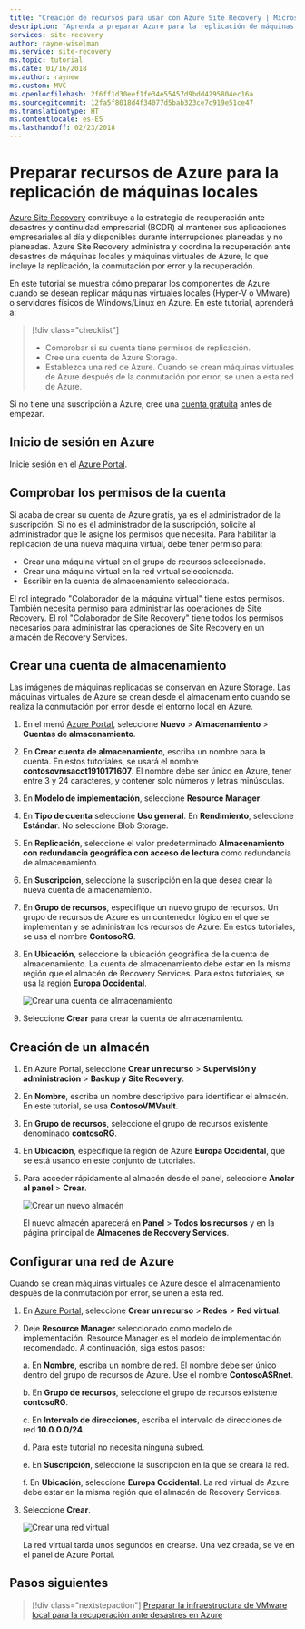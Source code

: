 ```yaml
---
title: "Creación de recursos para usar con Azure Site Recovery | Microsoft Docs"
description: "Aprenda a preparar Azure para la replicación de máquinas locales mediante Azure Site Recovery."
services: site-recovery
author: rayne-wiselman
ms.service: site-recovery
ms.topic: tutorial
ms.date: 01/16/2018
ms.author: raynew
ms.custom: MVC
ms.openlocfilehash: 2f6ff1d30eef1fe34e55457d9bdd4295804ec16a
ms.sourcegitcommit: 12fa5f8018d4f34077d5bab323ce7c919e51ce47
ms.translationtype: HT
ms.contentlocale: es-ES
ms.lasthandoff: 02/23/2018
---
```

# <a name="prepare-azure-resources-for-replication-of-on-premises-machines"></a>Preparar recursos de Azure para la replicación de máquinas locales

 [Azure Site Recovery](site-recovery-overview.md) contribuye a la estrategia de recuperación ante desastres y continuidad empresarial (BCDR) al mantener sus aplicaciones empresariales al día y disponibles durante interrupciones planeadas y no planeadas. Azure Site Recovery administra y coordina la recuperación ante desastres de máquinas locales y máquinas virtuales de Azure, lo que incluye la replicación, la conmutación por error y la recuperación.

En este tutorial se muestra cómo preparar los componentes de Azure cuando se desean replicar máquinas virtuales locales (Hyper-V o VMware) o servidores físicos de Windows/Linux en Azure. En este tutorial, aprenderá a:

> [!div class="checklist"]
> * Comprobar si su cuenta tiene permisos de replicación.
> * Cree una cuenta de Azure Storage.
> * Establezca una red de Azure. Cuando se crean máquinas virtuales de Azure después de la conmutación por error, se unen a esta red de Azure.

Si no tiene una suscripción a Azure, cree una [cuenta gratuita](https://azure.microsoft.com/pricing/free-trial/) antes de empezar.

## <a name="sign-in-to-azure"></a>Inicio de sesión en Azure

Inicie sesión en el [Azure Portal](http://portal.azure.com).

## <a name="verify-account-permissions"></a>Comprobar los permisos de la cuenta

Si acaba de crear su cuenta de Azure gratis, ya es el administrador de la suscripción. Si no es el administrador de la suscripción, solicite al administrador que le asigne los permisos que necesita. Para habilitar la replicación de una nueva máquina virtual, debe tener permiso para:

- Crear una máquina virtual en el grupo de recursos seleccionado.
- Crear una máquina virtual en la red virtual seleccionada.
- Escribir en la cuenta de almacenamiento seleccionada.

El rol integrado "Colaborador de la máquina virtual" tiene estos permisos. También necesita permiso para administrar las operaciones de Site Recovery. El rol "Colaborador de Site Recovery" tiene todos los permisos necesarios para administrar las operaciones de Site Recovery en un almacén de Recovery Services.

## <a name="create-a-storage-account"></a>Crear una cuenta de almacenamiento

Las imágenes de máquinas replicadas se conservan en Azure Storage. Las máquinas virtuales de Azure se crean desde el almacenamiento cuando se realiza la conmutación por error desde el entorno local en Azure.

1. En el menú [Azure Portal](https://portal.azure.com), seleccione **Nuevo** > **Almacenamiento** > **Cuentas de almacenamiento**.
2. En **Crear cuenta de almacenamiento**, escriba un nombre para la cuenta. En estos tutoriales, se usará el nombre **contosovmsacct1910171607**. El nombre debe ser único en Azure, tener entre 3 y 24 caracteres, y contener solo números y letras minúsculas.
3. En **Modelo de implementación**, seleccione **Resource Manager**.
4. En **Tipo de cuenta** seleccione **Uso general**. En **Rendimiento**, seleccione **Estándar**. No seleccione Blob Storage.
5. En **Replicación**, seleccione el valor predeterminado **Almacenamiento con redundancia geográfica con acceso de lectura** como redundancia de almacenamiento.
6. En **Suscripción**, seleccione la suscripción en la que desea crear la nueva cuenta de almacenamiento.
7. En **Grupo de recursos**, especifique un nuevo grupo de recursos. Un grupo de recursos de Azure es un contenedor lógico en el que se implementan y se administran los recursos de Azure. En estos tutoriales, se usa el nombre **ContosoRG**.
8. En **Ubicación**, seleccione la ubicación geográfica de la cuenta de almacenamiento. La cuenta de almacenamiento debe estar en la misma región que el almacén de Recovery Services. Para estos tutoriales, se usa la región **Europa Occidental**.

   ![Crear una cuenta de almacenamiento](media/tutorial-prepare-azure/create-storageacct.png)

9. Seleccione **Crear** para crear la cuenta de almacenamiento.

## <a name="create-a-vault"></a>Creación de un almacén

1. En Azure Portal, seleccione **Crear un recurso** > **Supervisión y administración** > **Backup y Site Recovery**.
2. En **Nombre**, escriba un nombre descriptivo para identificar el almacén. En este tutorial, se usa **ContosoVMVault**.
3. En **Grupo de recursos**, seleccione el grupo de recursos existente denominado **contosoRG**.
4. En **Ubicación**, especifique la región de Azure **Europa Occidental**, que se está usando en este conjunto de tutoriales.
5. Para acceder rápidamente al almacén desde el panel, seleccione **Anclar al panel** > **Crear**.

   ![Crear un nuevo almacén](./media/tutorial-prepare-azure/new-vault-settings.png)

   El nuevo almacén aparecerá en **Panel** > **Todos los recursos** y en la página principal de **Almacenes de Recovery Services**.

## <a name="set-up-an-azure-network"></a>Configurar una red de Azure

Cuando se crean máquinas virtuales de Azure desde el almacenamiento después de la conmutación por error, se unen a esta red.

1. En [Azure Portal](https://portal.azure.com), seleccione **Crear un recurso** > **Redes** > **Red virtual**.
2. Deje **Resource Manager** seleccionado como modelo de implementación. Resource Manager es el modelo de implementación recomendado. A continuación, siga estos pasos:

   a. En **Nombre**, escriba un nombre de red. El nombre debe ser único dentro del grupo de recursos de Azure. Use el nombre **ContosoASRnet**.

   b. En **Grupo de recursos**, seleccione el grupo de recursos existente **contosoRG**.

   c. En **Intervalo de direcciones**, escriba el intervalo de direcciones de red **10.0.0.0/24**.

   d. Para este tutorial no necesita ninguna subred.

   e. En **Suscripción**, seleccione la suscripción en la que se creará la red.

   f. En **Ubicación**, seleccione **Europa Occidental**. La red virtual de Azure debe estar en la misma región que el almacén de Recovery Services.

3. Seleccione **Crear**.

   ![Crear una red virtual](media/tutorial-prepare-azure/create-network.png)

   La red virtual tarda unos segundos en crearse. Una vez creada, se ve en el panel de Azure Portal.

## <a name="next-steps"></a>Pasos siguientes

> [!div class="nextstepaction"]
> [Preparar la infraestructura de VMware local para la recuperación ante desastres en Azure](tutorial-prepare-on-premises-vmware.md)

